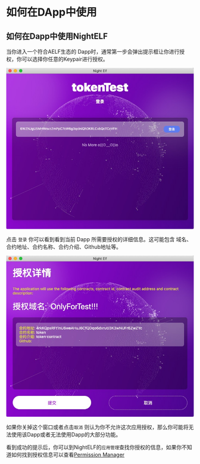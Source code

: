 # 如何在DApp中使用

## 如何在Dapp中使用NightELF

当你进入一个符合AELF生态的 Dapp时，通常第一步会弹出提示框让你进行授权，你可以选择你任意的Keypair进行授权。

![Login](../.gitbook/assets/step-17.jpg)

点击 `登录` 你可以看到看到当前 Dapp 所需要授权的详细信息。这可能包含 域名、合约地址、合约名称、合约介绍、Github地址等。

![Login](../.gitbook/assets/step-18.jpg)

如果你关掉这个窗口或者点击`取消` 则认为你不允许这次应用授权，那么你可能将无法使用该Dapp或者无法使用Dapp的大部分功能。

看到成功的提示后，你可以到NightELF的`应用管理`查找你授权的信息，如果你不知道如何找到授权信息可以查看[Permission Manager](permission.md)

